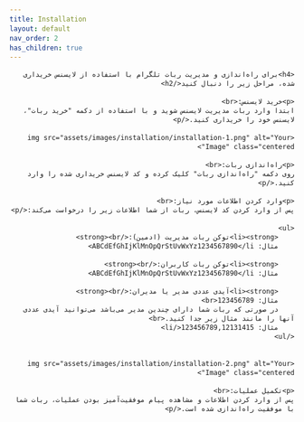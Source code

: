 ```yaml
---
title: Installation
layout: default
nav_order: 2
has_children: true
---
```


<head>
    <meta charset="utf-8">
    <link rel="stylesheet" href="style.css">
</head>
<div dir="rtl">

    <h4>برای راه‌اندازی و مدیریت ربات تلگرام با استفاده از لایسنس خریداری شده، مراحل زیر را دنبال کنید</h2>

    <p>خرید لایسنس:<br>
    ابتدا وارد ربات مدیریت لایسنس شوید و با استفاده از دکمه "خرید ربات"، لایسنس خود را خریداری کنید.</p>

    <img src="assets/images/installation/installation-1.png" alt="Your Image" class="centered">

    <p>راه‌اندازی ربات:<br>
    روی دکمه "راه‌اندازی ربات" کلیک کرده و کد لایسنس خریداری شده را وارد کنید.</p>

    <p>وارد کردن اطلاعات مورد نیاز:<br>
    پس از وارد کردن کد لایسنس، ربات از شما اطلاعات زیر را درخواست می‌کند:</p>

    <ul>
        <li><strong>توکن ربات مدیریت (ادمین):</strong><br>
        مثال: ABCdEfGhIjKlMnOpQrStUvWxYz1234567890</li>

        <li><strong>توکن ربات کاربران:</strong><br>
        مثال: ABCdEfGhIjKlMnOpQrStUvWxYz1234567890</li>
        
        <li><strong>آیدی عددی مدیر یا مدیران:</strong><br>
        مثال: 123456789<br>
        در صورتی که ربات شما دارای چندین مدیر می‌باشد می‌توانید آیدی عددی آنها را مانند مثال زیر جدا کنید.<br>
        مثال: 123456789,12131415</li>
    </ul>


    <img src="assets/images/installation/installation-2.png" alt="Your Image" class="centered">

    <p>تکمیل عملیات:<br>
    پس از وارد کردن اطلاعات و مشاهده پیام موفقیت‌آمیز بودن عملیات، ربات شما با موفقیت راه‌اندازی شده است.</p>
</div>
